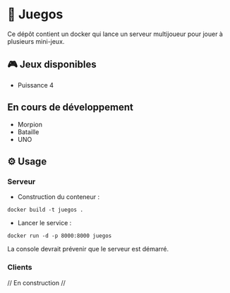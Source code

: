 # 🗿 Juegos

Ce dépôt contient un docker qui lance un serveur multijoueur pour jouer à plusieurs mini-jeux.

## 🎮 Jeux disponibles
- Puissance 4

## En cours de développement
- Morpion
- Bataille
- UNO

## ⚙️ Usage

### Serveur

- Construction du conteneur :
```shell
docker build -t juegos .
```
- Lancer le service :
```shell
docker run -d -p 8000:8000 juegos
```

La console devrait prévenir que le serveur est démarré.

### Clients

// En construction //